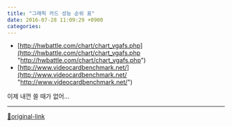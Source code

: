 ```yaml
---
title: "그래픽 카드 성능 순위 표"
date: 2016-07-28 11:09:29 +0900
categories: 
---
```

  

- [http://hwbattle.com/chart/chart_vgafs.php](http://hwbattle.com/chart/chart_vgafs.php "http://hwbattle.com/chart/chart_vgafs.php")
- [http://www.videocardbenchmark.net/](http://www.videocardbenchmark.net/ "http://www.videocardbenchmark.net/")

  

이제 내껀 쓸 때가 없어...




***
[🔗original-link](http://www.mins01.com/mh/tech/read/1025)